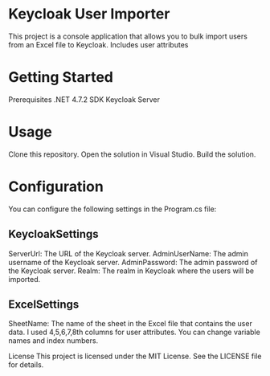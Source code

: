 # Keycloak User Importer
This project is a console application that allows you to bulk import users from an Excel file to Keycloak. Includes user attributes

# Getting Started
Prerequisites
.NET 4.7.2 SDK
Keycloak Server

# Usage
Clone this repository.
Open the solution in Visual Studio.
Build the solution.

# Configuration
You can configure the following settings in the Program.cs file:

## KeycloakSettings
ServerUrl: The URL of the Keycloak server.
AdminUserName: The admin username of the Keycloak server.
AdminPassword: The admin password of the Keycloak server.
Realm: The realm in Keycloak where the users will be imported.

## ExcelSettings
SheetName: The name of the sheet in the Excel file that contains the user data.
I used 4,5,6,7,8th columns for user attributes. You can change variable names and index numbers.

License
This project is licensed under the MIT License. See the LICENSE file for details.
